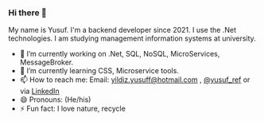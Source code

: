 ### Hi there 👋 
 My name is Yusuf. I'm a backend developer since 2021. I use the .Net technologies. I am studying management information systems at university.

 - 🔭 I’m currently working on .Net, SQL, NoSQL, MicroServices, MessageBroker.
 - 🌱 I’m currently learning CSS, Microservice tools.
 - 📫 How to reach me: Email: yildiz.yusuff@hotmail.com , [@yusuf_ref](https://twitter.com/yusuf_ref) or via [LinkedIn](https://www.linkedin.com/in/yusuf-yldz/)
 - 😄 Pronouns: (He/his)
 - ⚡ Fun fact: I love nature, recycle 

